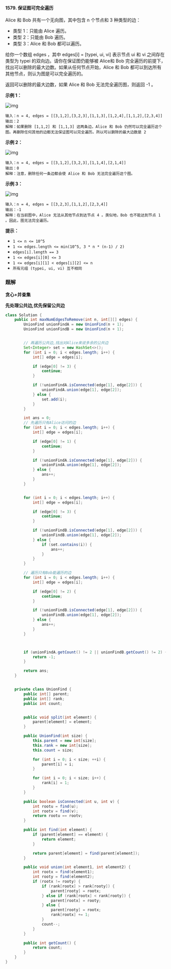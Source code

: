 #### 1579. 保证图可完全遍历

Alice 和 Bob 共有一个无向图，其中包含 n 个节点和 3 种类型的边：

- 类型 1：只能由 Alice 遍历。
- 类型 2：只能由 Bob 遍历。
- 类型 3：Alice 和 Bob 都可以遍历。

给你一个数组 edges ，其中 edges[i] = [typei, ui, vi] 表示节点 ui 和 vi 之间存在类型为 typei 的双向边。请你在保证图仍能够被 Alice和 Bob 完全遍历的前提下，找出可以删除的最大边数。如果从任何节点开始，Alice 和 Bob 都可以到达所有其他节点，则认为图是可以完全遍历的。

返回可以删除的最大边数，如果 Alice 和 Bob 无法完全遍历图，则返回 -1 。

**示例 1：**

![img](http://gitlab.wsh-study.com/xp-study/LeeteCode/blob/master/数据结构/高级数据结构/并查集/images/保证图可完全遍历/1.jpg)

```shell
输入：n = 4, edges = [[3,1,2],[3,2,3],[1,1,3],[1,2,4],[1,1,2],[2,3,4]]
输出：2
解释：如果删除 [1,1,2] 和 [1,1,3] 这两条边，Alice 和 Bob 仍然可以完全遍历这个图。再删除任何其他的边都无法保证图可以完全遍历。所以可以删除的最大边数是 2 
```

**示例 2：**

![img](http://gitlab.wsh-study.com/xp-study/LeeteCode/blob/master/数据结构/高级数据结构/并查集/images/保证图可完全遍历/2.jpg)

```shell
输入：n = 4, edges = [[3,1,2],[3,2,3],[1,1,4],[2,1,4]]
输出：0
解释：注意，删除任何一条边都会使 Alice 和 Bob 无法完全遍历这个图。
```

**示例 3：**

![img](http://gitlab.wsh-study.com/xp-study/LeeteCode/blob/master/数据结构/高级数据结构/并查集/images/保证图可完全遍历/3.jpg)

```shell
输入：n = 4, edges = [[3,2,3],[1,1,2],[2,3,4]]
输出：-1
解释：在当前图中，Alice 无法从其他节点到达节点 4 。类似地，Bob 也不能达到节点 1 。因此，图无法完全遍历。
```

**提示：**

* `1 <= n <= 10^5`
* `1 <= edges.length <= min(10^5, 3 * n * (n-1) / 2)`
* `edges[i].length == 3`
* `1 <= edges[i][0] <= 3`
* `1 <= edges[i][1] < edges[i][2] <= n`
* `所有元组 (typei, ui, vi) 互不相同`

### 题解

**贪心+并查集**

**先处理公共边,优先保留公共边**

```java
class Solution {
    public int maxNumEdgesToRemove(int n, int[][] edges) {
        UnionFind unionFindA = new UnionFind(n + 1);
        UnionFind unionFindB = new UnionFind(n + 1);


        // 再遍历公共边,找出对Alice来说多余的公共边
        Set<Integer> set = new HashSet<>();
        for (int i = 0; i < edges.length; i++) {
            int[] edge = edges[i];

            if (edge[0] != 3) {
                continue;
            }

            if (!unionFindA.isConnected(edge[1], edge[2])) {
                unionFindA.union(edge[1], edge[2]);
            } else {
                set.add(i);
            }
        }

        int ans = 0;
        // 先遍历只有Alice访问的边
        for (int i = 0; i < edges.length; i++) {
            int[] edge = edges[i];

            if (edge[0] != 1) {
                continue;
            }

            if (!unionFindA.isConnected(edge[1], edge[2])) {
                unionFindA.union(edge[1], edge[2]);
            } else {
                ans++;
            }
        }


        for (int i = 0; i < edges.length; i++) {
            int[] edge = edges[i];

            if (edge[0] != 3) {
                continue;
            }

            if (!unionFindB.isConnected(edge[1], edge[2])) {
                unionFindB.union(edge[1], edge[2]);
            } else {
                if (set.contains(i)) {
                    ans++;
                }
            }
        }

        // 遍历只有Bob能遍历的边
        for (int i = 0; i < edges.length; i++) {
            int[] edge = edges[i];

            if (edge[0] != 2) {
                continue;
            }

            if (!unionFindB.isConnected(edge[1], edge[2])) {
                unionFindB.union(edge[1], edge[2]);
            } else {
                ans++;
            }
        }



        if (unionFindA.getCount() != 2 || unionFindB.getCount() != 2) {
            return -1;
        }

        return ans;
    }


    private class UnionFind {
        public int[] parent;
        public int[] rank;
        public int count;


        public void split(int element) {
            parent[element] = element;
        }

        public UnionFind(int size) {
            this.parent = new int[size];
            this.rank = new int[size];
            this.count = size;

            for (int i = 0; i < size; ++i) {
                parent[i] = i;
            }

            for (int i = 0; i < size; i++) {
                rank[i] = 1;
            }
        }

        public boolean isConnected(int u, int v) {
            int rootu = find(u);
            int rootv = find(v);
            return rootu == rootv;
        }

        public int find(int element) {
            if (parent[element] == element) {
                return element;
            }

            return parent[element] = find(parent[element]);
        }

        public void union(int element1, int element2) {
            int rootx = find(element1);
            int rooty = find(element2);
            if (rootx != rooty) {
                if (rank[rootx] > rank[rooty]) {
                    parent[rooty] = rootx;
                } else if (rank[rootx] < rank[rooty]) {
                    parent[rootx] = rooty;
                } else {
                    parent[rooty] = rootx;
                    rank[rootx] += 1;
                }
                count--;
            }
        }

        public int getCount() {
            return count;
        }
    }
}
```

